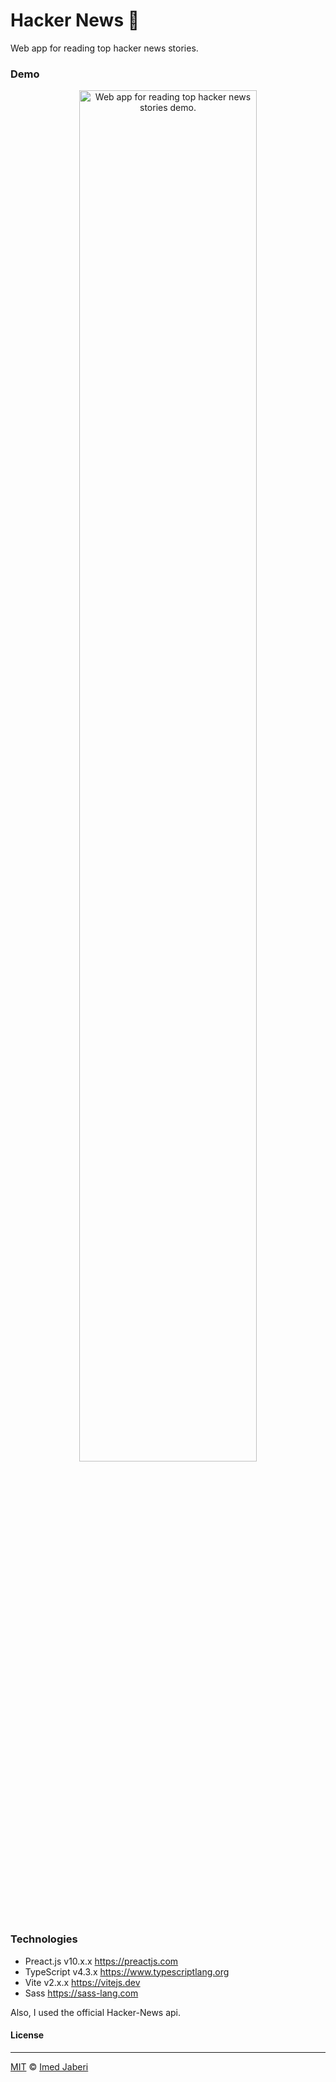 # Hacker News 📰

Web app for reading top hacker news stories.

### Demo

<div align='center'>
  <img 
  algn='center'
    src='demo.gif'
    alt='Web app for reading top hacker news stories demo.'
    width='75%'
  />
</div>

### Technologies

- Preact.js v10.x.x https://preactjs.com
- TypeScript v4.3.x https://www.typescriptlang.org
- Vite v2.x.x https://vitejs.dev
- Sass https://sass-lang.com

Also, I used the official Hacker-News api.

#### License

---

[MIT](LICENSE) &copy; [Imed Jaberi](https://github.com/3imed-jaberi)
